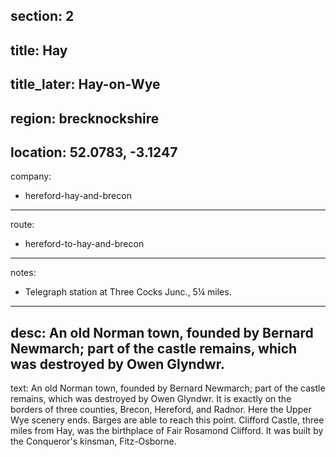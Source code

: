 section: 2
----
title: Hay
----
title_later: Hay-on-Wye
----
region: brecknockshire
----
location: 52.0783, -3.1247
----
company:
- hereford-hay-and-brecon
----
route:
- hereford-to-hay-and-brecon
----
notes:
- Telegraph station at Three Cocks Junc., 5¼ miles.
----
desc: An old Norman town, founded by Bernard Newmarch; part of the castle remains, which was destroyed by Owen Glyndwr.
----
text: An old Norman town, founded by Bernard Newmarch; part of the castle remains, which was destroyed by Owen Glyndwr. It is exactly on the borders of three counties, Brecon, Hereford, and Radnor. Here the Upper Wye scenery ends. Barges are able to reach this point. Clifford Castle, three miles from Hay, was the birthplace of Fair Rosamond Clifford. It was built by the Conqueror's kinsman, Fitz-Osborne.
